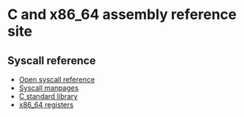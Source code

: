 # C and x86_64 assembly reference site

## Syscall reference
- [Open syscall reference](open_flags.md)
- [Syscall manpages](https://linux.die.net/man/2/)
- [C standard library](https://cppreference.com/w/c/header.html)
- [x86_64 registers](registers.md)

